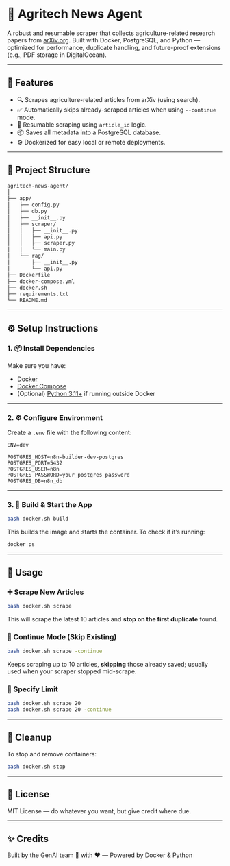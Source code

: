 # 🧠 Agritech News Agent

A robust and resumable scraper that collects agriculture-related research papers from [arXiv.org](https://arxiv.org). Built with Docker, PostgreSQL, and Python — optimized for performance, duplicate handling, and future-proof extensions (e.g., PDF storage in DigitalOcean).

---

## 🚀 Features

- 🔍 Scrapes agriculture-related articles from arXiv (using search).
- ✅ Automatically skips already-scraped articles when using `--continue` mode.
- 🧠 Resumable scraping using `article_id` logic.
- 📦 Saves all metadata into a PostgreSQL database.
- ⚙️ Dockerized for easy local or remote deployments.

---

## 📁 Project Structure

```bash
agritech-news-agent/
│
├── app/
│   ├── config.py
│   ├── db.py
│   ├── __init__.py
│   ├── scraper/
│   │   ├── __init__.py
│   │   ├── api.py
│   │   ├── scraper.py
│   │   └── main.py
│   └── rag/                     
│       ├── __init__.py
│       └── api.py
├── Dockerfile
├── docker-compose.yml
├── docker.sh
├── requirements.txt
└── README.md
```
---

## ⚙️ Setup Instructions

### 1. 📦 Install Dependencies

Make sure you have:

- [Docker](https://www.docker.com/)
- [Docker Compose](https://docs.docker.com/compose/)
- (Optional) [Python 3.11+](https://www.python.org/) if running outside Docker

---

### 2. ⚙️ Configure Environment

Create a `.env` file with the following content:

```env
ENV=dev

POSTGRES_HOST=n8n-builder-dev-postgres
POSTGRES_PORT=5432
POSTGRES_USER=n8n
POSTGRES_PASSWORD=your_postgres_password
POSTGRES_DB=n8n_db
```

---

### 3. 🐳 Build & Start the App

```bash
bash docker.sh build
```

This builds the image and starts the container. To check if it’s running:

```bash
docker ps
```

---

## 🧪 Usage

### ➕ Scrape New Articles

```bash
bash docker.sh scrape
```

This will scrape the latest 10 articles and **stop on the first duplicate** found.

### 🔁 Continue Mode (Skip Existing)

```bash
bash docker.sh scrape -continue
```

Keeps scraping up to 10 articles, **skipping** those already saved; usually used when your scraper stopped mid-scrape.

### 🎯 Specify Limit

```bash
bash docker.sh scrape 20
bash docker.sh scrape 20 -continue
```

---

## 🧼 Cleanup

To stop and remove containers:

```bash
bash docker.sh stop
```

---

## 📄 License

MIT License — do whatever you want, but give credit where due.

---
## ✨ Credits

Built by the GenAI team 🧠 with ❤️ — Powered by Docker & Python